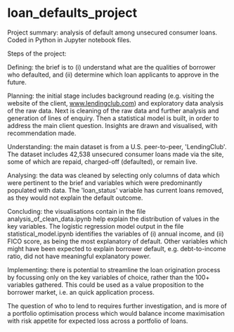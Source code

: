 # loan_defaults_project
 
Project summary:  analysis of default among unsecured consumer loans.  Coded in Python in Jupyter notebook files.

Steps of the project:

Defining: 
the brief is to (i) understand what are the qualities of borrower who defaulted, and (ii) 
determine which loan applicants to approve in the future.

Planning: 
the initial stage includes background reading (e.g. visiting the website of the
client, www.lendingclub.com) and exploratory data analysis of the raw data.
Next is cleaning of the raw data and further analysis and generation of lines of enquiry.
Then a statistical model is built, in order to address the main client question.
Insights are drawn and visualised, with recommendation made.

Understanding: 
the main dataset is from a U.S. peer-to-peer, 'LendingClub'.
The dataset includes 42,538 unsecured consumer loans made via the site, some of which are 
repaid, charged-off (defaulted), or remain live.

Analysing: 
the data was cleaned by selecting only columns of data which were pertinent to the brief and variables which were predominantly populated with data.  The 'loan_status' variable has current loans removed, as they would not explain the default outcome.

Concluding: 
the visualisations contain in the file analysis_of_clean_data.ipynb help explain the distribution of values in the key variables.  The logistic regression model output in the file statistical_model.ipynb identifies the variables of (i) annual income, and (ii) FICO score, as being the most explanatory of default.  Other variables which might have been expected to explain borrower default, e.g. debt-to-income ratio, did not have meaningful explanatory power. 

Implementing: 
there is potential to streamline the loan origination process by focussing only on the key variables of choice, rather than the 100+ variables gathered.  This could be used as a value proposition to the borrower market, i.e. an quick application process.  

The question of who to lend to requires further investigation, and is more of a portfolio optimisation process which would balance income maximisation with risk appetite for expected loss across a portfolio of loans.